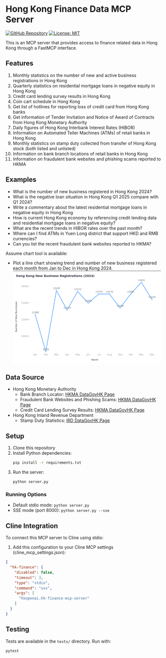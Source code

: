 # Hong Kong Finance Data MCP Server

[![GitHub Repository](https://img.shields.io/badge/GitHub-Repository-blue.svg)](https://github.com/hkopenai/hk-finance-mcp-server)
[![License: MIT](https://img.shields.io/badge/License-MIT-yellow.svg)](https://opensource.org/licenses/MIT)

This is an MCP server that provides access to finance related data in Hong Kong through a FastMCP interface.

## Features

1. Monthly statistics on the number of new and active business registrations in Hong Kong
2. Quarterly statistics on residential mortgage loans in negative equity in Hong Kong
3. Credit card lending survey results in Hong Kong
4. Coin cart schedule in Hong Kong
5. Get list of hotlines for reporting loss of credit card from Hong Kong banks
6. Get information of Tender Invitation and Notice of Award of Contracts from Hong Kong Monetary Authority
7. Daily figures of Hong Kong Interbank Interest Rates (HIBOR)
8. Information on Automated Teller Machines (ATMs) of retail banks in Hong Kong
9. Monthly statistics on stamp duty collected from transfer of Hong Kong stock (both listed and unlisted)
10. Information on bank branch locations of retail banks in Hong Kong
11. Information on fraudulent bank websites and phishing scams reported to HKMA

## Examples

* What is the number of new business registered in Hong Kong 2024?
* What is the negative loan situation in Hong Kong Q1 2025 compare with Q1 2024?
* Write a commentary about the latest residential mortgage loans in negative equity in Hong Kong
* How is current Hong Kong economy by referencing credit lending data and residential mortgage loans in negative equity?
* What are the recent trends in HIBOR rates over the past month?
* Where can I find ATMs in Yuen Long district that support HKD and RMB currencies?
* Can you list the recent fraudulent bank websites reported to HKMA?

Assume chart tool is available:

* Plot a line chart showing trend and number of new business registered each month from Jan to Dec in Hong Kong 2024.
![](https://raw.githubusercontent.com/hkopenai/hk-finance-mcp-server/refs/heads/main/assets/line_chart.png)

## Data Source

* Hong Kong Monetary Authority
  - Bank Branch Locator: [HKMA DataGovHK Page](https://data.gov.hk/en-data/dataset/hk-hkma-bankatm-banks-branch-locator)
  - Fraudulent Bank Websites and Phishing Scams: [HKMA DataGovHK Page](https://data.gov.hk/en-data/dataset/hk-hkma-banksvf-fraudulent-bank-scams)
  - Credit Card Lending Survey Results: [HKMA DataGovHK Page](https://data.gov.hk/en-data/dataset/hk-hkma-t03-t0308credit-card-lending-survey)
* Hong Kong Inland Revenue Department
  - Stamp Duty Statistics: [IRD DataGovHK Page](https://www.ird.gov.hk/eng/dat/dat_gov.htm)

## Setup

1. Clone this repository
2. Install Python dependencies:
   ```bash
   pip install -r requirements.txt
   ```
3. Run the server:
   ```bash
   python server.py
   ```

### Running Options

- Default stdio mode: `python server.py`
- SSE mode (port 8000): `python server.py --sse`

## Cline Integration

To connect this MCP server to Cline using stdio:

1. Add this configuration to your Cline MCP settings (cline_mcp_settings.json):
```json
{
  "hk-finance": {
    "disabled": false,
    "timeout": 3,
    "type": "stdio",
    "command": "uvx",
    "args": [
      "hkopenai.hk-finance-mcp-server"
    ]
  }
}
```

## Testing

Tests are available in the `tests/` directory. Run with:
```bash
pytest
```
